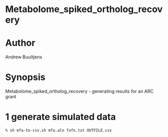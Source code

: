 # Metabolome_spiked_ortholog_recovery

# Author
Andrew Buultjens

# Synopsis
Metabolome_spiked_ortholog_recovery - generating results for an ARC grant

# 1 generate simulated data
```
% sh mfa-to-csv.sh mfa.aln fofn.txt OUTFILE.csv
```
